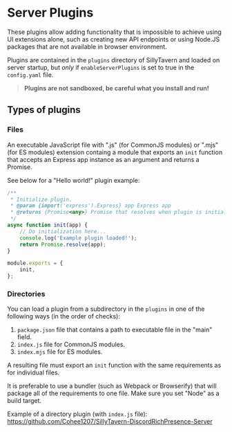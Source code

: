 # Server Plugins

These plugins allow adding functionality that is impossible to achieve using UI extensions alone, such as creating new API endpoints or using Node.JS packages that are not available in browser environment.

Plugins are contained in the `plugins` directory of SillyTavern and loaded on server startup, but *only* if `enableServerPlugins` is set to true in the `config.yaml` file.

> **Plugins are not sandboxed, be careful what you install and run!**

## Types of plugins

### Files

An executable JavaScript file with ".js" (for CommonJS modules) or ".mjs" (for ES modules) extension containg a module that exports an `init` function that accepts an Express app instance as an argument and returns a Promise.

See below for a "Hello world!" plugin example:

```js
/**
 * Initialize plugin.
 * @param {import('express').Express} app Express app
 * @returns {Promise<any>} Promise that resolves when plugin is initialized
 */
async function init(app) {
    // Do initialization here...
    console.log('Example plugin loaded!');
    return Promise.resolve(app);
}

module.exports = {
    init,
};
```

### Directories

You can load a plugin from a subdirectory in the `plugins` in one of the following ways (in the order of checks):

1. `package.json` file that contains a path to executable file in the "main" field.
2. `index.js` file for CommonJS modules.
3. `index.mjs` file for ES modules.

A resulting file must export an `init` function with the same requirements as for individual files.

It is preferable to use a bundler (such as Webpack or Browserify) that will package all of the requirements to one file. Make sure you set "Node" as a build target.

Example of a directory plugin (with `index.js` file): https://github.com/Cohee1207/SillyTavern-DiscordRichPresence-Server
